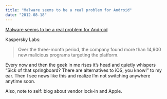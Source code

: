 ```yaml
---
title: "Malware seems to be a real problem for Android"
date: "2012-08-18"
---
```


[Malware seems to be a real problem for Android]("http://www.bgr.com/2012/08/17/android-malware-q2-2012-study/")

Kaspersky Labs:

> Over the three-month period, the company found more than 14,900 new malicious programs targeting the platform.

Every now and then the geek in me rises it’s head and quietly whispers “Sick of that springboard? There are alternatives to iOS, you know!” to my ear. Then I see news like this and realize I’m not switching anywhere anytime soon.

Also, note to self: blog about vendor lock-in and Apple.
